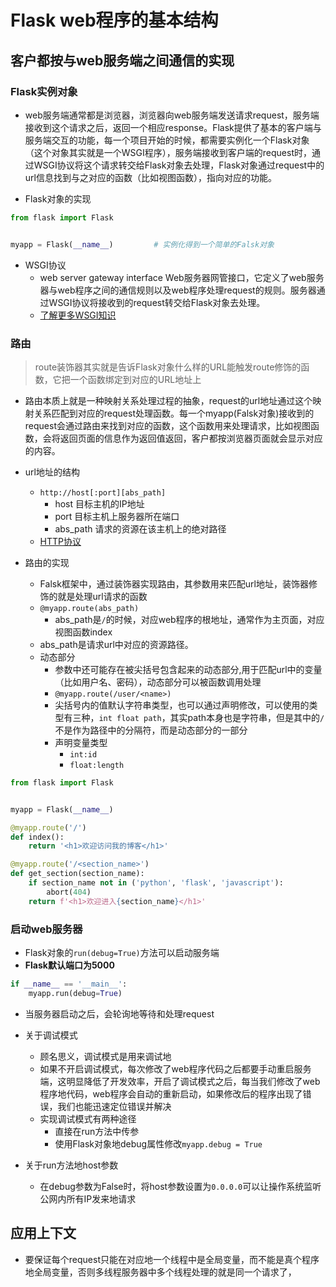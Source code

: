 # Flask web程序的基本结构

## 客户都按与web服务端之间通信的实现
### Flask实例对象
- web服务端通常都是浏览器，浏览器向web服务端发送请求request，服务端接收到这个请求之后，返回一个相应response。Flask提供了基本的客户端与服务端交互的功能，每一个项目开始的时候，都需要实例化一个Flask对象（这个对象其实就是一个WSGI程序），服务端接收到客户端的request时，通过WSGI协议将这个请求转交给Flask对象去处理，Flask对象通过request中的url信息找到与之对应的函数（比如视图函数），指向对应的功能。

- Flask对象的实现

```python
from flask import Flask


myapp = Flask(__name__)			# 实例化得到一个简单的Falsk对象

```


- WSGI协议
	- web server gateway interface  Web服务器网管接口，它定义了web服务器与web程序之间的通信规则以及web程序处理request的规则。服务器通过WSGI协议将接收到的request转交给Flask对象去处理。
	- [了解更多WSGI知识](http://wsgi.readthedocs.io/en/latest/index.html)

### 路由
> route装饰器其实就是告诉Flask对象什么样的URL能触发route修饰的函数，它把一个函数绑定到对应的URL地址上

- 路由本质上就是一种映射关系处理过程的抽象，request的url地址通过这个映射关系匹配到对应的request处理函数。每一个myapp(Falsk对象)接收到的request会通过路由来找到对应的函数，这个函数用来处理请求，比如视图函数，会将返回页面的信息作为返回值返回，客户都按浏览器页面就会显示对应的内容。
- url地址的结构
	- `http://host[:port][abs_path]`
		- host 目标主机的IP地址
		- port 目标主机上服务器所在端口
		- abs_path 请求的资源在该主机上的绝对路径
	- [HTTP协议](http://www.ziawang.com/python/basic_knowledge_of_python/HTTP_protocol.html)

- 路由的实现
	- Falsk框架中，通过装饰器实现路由，其参数用来匹配url地址，装饰器修饰的就是处理url请求的函数
	- `@myapp.route(abs_path)`
		- abs_path是`/`的时候，对应web程序的根地址，通常作为主页面，对应视图函数index
	- abs_path是请求url中对应的资源路径。
	- 动态部分
		- 参数中还可能存在被尖括号包含起来的动态部分,用于匹配url中的变量（比如用户名、密码），动态部分可以被函数调用处理
		- `@myapp.route(/user/<name>)`
		- 尖括号内的值默认字符串类型，也可以通过声明修改，可以使用的类型有三种，`int float path`，其实path本身也是字符串，但是其中的`/`不是作为路径中的分隔符，而是动态部分的一部分
		- 声明变量类型
			- `int:id`
			- `float:length`

```python
from flask import Flask


myapp = Flask(__name__)

@myapp.route('/')
def index():
	return '<h1>欢迎访问我的博客</h1>'

@myapp.route('/<section_name>')
def get_section(section_name):
	if section_name not in ('python', 'flask', 'javascript'):
		abort(404)
	return f'<h1>欢迎进入{section_name}</h1>'
```

### 启动web服务器
- Flask对象的`run(debug=True)`方法可以启动服务端
- **Flask默认端口为5000**

```python
if __name__ == '__main__':
	myapp.run(debug=True)
```

- 当服务器启动之后，会轮询地等待和处理request
- 关于调试模式
	- 顾名思义，调试模式是用来调试地
	- 如果不开启调试模式，每次修改了web程序代码之后都要手动重启服务端，这明显降低了开发效率，开启了调试模式之后，每当我们修改了web程序地代码，web程序会自动的重新启动，如果修改后的程序出现了错误，我们也能迅速定位错误并解决
	- 实现调试模式有两种途径
		- 直接在run方法中传参
		- 使用Flask对象地debug属性修改`myapp.debug = True`

- 关于run方法地host参数
	- 在debug参数为False时，将host参数设置为`0.0.0.0`可以让操作系统监听公网内所有IP发来地请求


## 应用上下文
- 要保证每个request只能在对应地一个线程中是全局变量，而不能是真个程序地全局变量，否则多线程服务器中多个线程处理的就是同一个请求了，